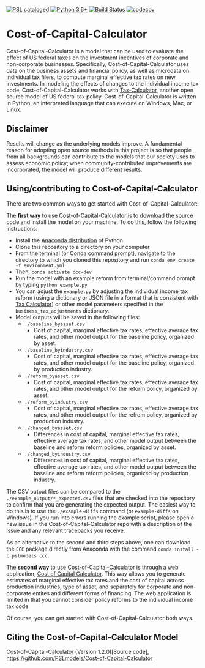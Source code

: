 [![PSL cataloged](https://img.shields.io/badge/PSL-cataloged-a0a0a0.svg)](https://www.PSLmodels.org)
[![Python 3.6+](https://img.shields.io/badge/python-3.6%2B-blue.svg)](https://www.python.org/downloads/release/python-360/)
[![Build Status](https://travis-ci.org/PSLmodels/Cost-of-Capital-Calculator.svg?branch=master)](https://travis-ci.org/PSLmodels/Cost-of-Capital-Calculator)
[![codecov](https://codecov.io/gh/PSLmodels/Cost-of-Capital-Calculator/branch/master/graph/badge.svg?token=vOrtCdGu1c)](https://codecov.io/gh/PSLmodels/Cost-of-Capital-Calculator)

# Cost-of-Capital-Calculator
Cost-of-Capital-Calculator is a model that can be used to evaluate the effect of US federal taxes on the investment incentives of corporate and non-corporate businesses.  Specifically, Cost-of-Capital-Calculator uses data on the business assets and financial policy, as well as microdata on individual tax filers, to compute marginal effective tax rates on new investments.  In modeling the effects of changes to the individual income tax code, Cost-of-Capital-Calculator works with [Tax-Calculator](https://github.com/PSLmodels/tax-calculator), another open source model of US federal tax policy.  Cost-of-Capital-Calculator is written in Python, an interpreted language that can execute on Windows, Mac, or Linux.

## Disclaimer
Results will change as the underlying models improve. A fundamental reason for adopting open source methods in this project is so that people from all backgrounds can contribute to the models that our society uses to assess economic policy; when community-contributed improvements are incorporated, the model will produce different results.


## Using/contributing to Cost-of-Capital-Calculator

There are two common ways to get started with Cost-of-Capital-Calculator:

The **first way** to use Cost-of-Capital-Calculator is to download the source code and install the model on your machine.  To do this, follow the following instructions:
* Install the [Anaconda distribution](https://www.anaconda.com/distribution/) of Python
* Clone this repository to a directory on your computer
* From the terminal (or Conda command prompt), navigate to the directory to which you cloned this repository and run `conda env create -f environment.yml`
* Then, `conda activate ccc-dev`
* Run the model with an example reform from terminal/command prompt by typing `python example.py`
* You can adjust the `example.py` by adjusting the individual income tax reform (using a dictionary or JSON file in a format that is consistent with [Tax Calculator](https://github.com/PSLmodels/Tax-Calculator)) or other model parameters specified in the `business_tax_adjustments` dictionary.
* Model outputs will be saved in the following files:
  * `./baseline_byasset.csv`
    * Cost of capital, marginal effective tax rates, effective average tax rates, and other model output for the baseline policy, organized by asset.
  * `./baseline_byindustry.csv`
    * Cost of capital, marginal effective tax rates, effective average tax rates, and other model output for the baseline policy, organized by production industry.
  * `./reform_byasset.csv`
    * Cost of capital, marginal effective tax rates, effective average tax rates, and other model output for the reform policy, organized by asset.
  * `./reform_byindustry.csv`
    * Cost of capital, marginal effective tax rates, effective average tax rates, and other model output for the refrom policy, organized by production industry.
  * `./changed_byasset.csv`
    * Differences in cost of capital, marginal effective tax rates, effective average tax rates, and other model output between the baseline and reform reform policies, organized by asset.
  * `./changed_byindustry.csv`
    * Differences in cost of capital, marginal effective tax rates, effective average tax rates, and other model output between the baseline and reform reform policies, organized by production industry.

The CSV output files can be compared to the `./example_output/*_expected.csv` files that are checked into the repository to confirm that you are generating the expected output.  The easiest way to do this is to use the `./example-diffs` command (or `example-diffs` on Windows).  If you run into errors running the example script, please open a new issue in the Cost-of-Capital-Calculator repo with a description of the issue and any relevant tracebacks you receive.

As an alternative to the second and third steps above, one can download the `CCC` package directly from Anaconda with the command `conda install -c pslmodels ccc`.


The **second way** to use Cost-of-Capital-Calculator is through a web
application, [Cost of Capital Calculator](https://compute.studio/PSLmodels/Cost-of-Capital-Calculator/).  This way
allows you to generate estimates of marginal effective tax rates and the cost of capital
across production industries, type of asset, and separately for corporate and non-corporate
entites and different forms of financing.  The web application is limited in that you cannot consider policy reforms to the individual income tax code.

Of course, you can get started with Cost-of-Capital-Calculator both ways.

## Citing the Cost-of-Capital-Calculator Model
Cost-of-Capital-Calculator (Version 1.2.0)[Source code], https://github.com/PSLmodels/Cost-of-Capital-Calculator
